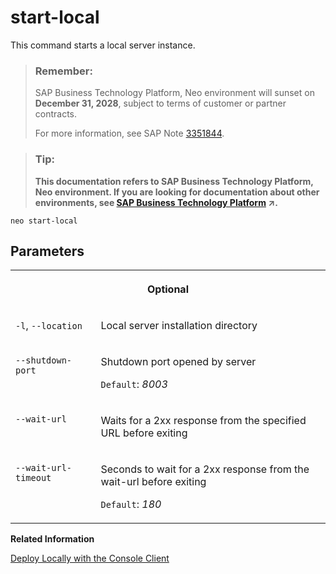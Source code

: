 <!-- loiocd54325ba712483489ab93eb1864af57 -->

# start-local

This command starts a local server instance.



> ### Remember:  
> SAP Business Technology Platform, Neo environment will sunset on **December 31, 2028**, subject to terms of customer or partner contracts.
> 
> For more information, see SAP Note [3351844](https://me.sap.com/notes/3351844).

> ### Tip:  
> **This documentation refers to SAP Business Technology Platform, Neo environment. If you are looking for documentation about other environments, see [SAP Business Technology Platform](https://help.sap.com/viewer/65de2977205c403bbc107264b8eccf4b/Cloud/en-US/6a2c1ab5a31b4ed9a2ce17a5329e1dd8.html "SAP Business Technology Platform (SAP BTP) is an integrated offering comprised of the following technology portfolios: application development; process automation; integration; data, analytics, and enterprise planning; artificial intelligence. The platform offers users the ability to turn data into business value, compose end-to-end business processes, connect entire IT landscapes, and personalize, build and extend SAP applications. This reduces the overall total cost of ownership maintaining SAP landscapes and third-party software across end-to-end business processes.") :arrow_upper_right:.**



```
neo start-local
```



## Parameters


<table>
<tr>
<th valign="top" colspan="2">

Optional

</th>
</tr>
<tr>
<td valign="top">

`-l`, `--location`

</td>
<td valign="top">

Local server installation directory

</td>
</tr>
<tr>
<td valign="top">

`--shutdown-port`

</td>
<td valign="top">

Shutdown port opened by server

`Default`: *8003*

</td>
</tr>
<tr>
<td valign="top">

`--wait-url`

</td>
<td valign="top">

Waits for a 2xx response from the specified URL before exiting

</td>
</tr>
<tr>
<td valign="top">

`--wait-url-timeout`

</td>
<td valign="top">

Seconds to wait for a 2xx response from the wait-url before exiting

`Default`: *180*

</td>
</tr>
</table>

**Related Information**  


[Deploy Locally with the Console Client](../30-development-neo/deploy-locally-with-the-console-client-937c833.md "The console client allows you to install a server runtime in a local folder and use it to deploy your application.")

